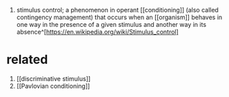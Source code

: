 1. stimulus control; a phenomenon in operant [[conditioning]] (also called contingency management) that occurs when an [[organism]] behaves in one way in the presence of a given stimulus and another way in its absence^[https://en.wikipedia.org/wiki/Stimulus_control]

# related
1. [[discriminative stimulus]]
2. [[Pavlovian conditioning]]